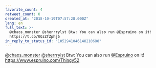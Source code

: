```yaml
---
favorite_count: 4
retweet_count: 0
created_at: "2018-10-19T07:57:28.000Z"
lang: en
full_text: >-
  @chaos_monster @sherrrylst Btw: You can also run @Espruino on it!
  https://t.co/0QzZfZphj5
in_reply_to_status_id: "1052941046148210688"
---
```


[@chaos_monster](https://twitter.com/chaos_monster)
[@sherrrylst](https://twitter.com/sherrrylst) Btw: You can also run
[@Espruino](https://twitter.com/Espruino) on it!
<https://www.espruino.com/Thingy52>
